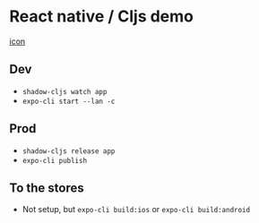 # React native / Cljs demo

[icon](https://raw.githubusercontent.com/riverford/clojure-exchange-demo-2019/master/assets/icon.png)

## Dev
* `shadow-cljs watch app`
* `expo-cli start --lan -c`

## Prod
* `shadow-cljs release app`
* `expo-cli publish`

## To the stores
* Not setup, but `expo-cli build:ios` or `expo-cli build:android`
